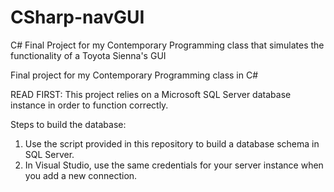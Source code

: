 # CSharp-navGUI
C# Final Project for my Contemporary Programming class that simulates the functionality of a Toyota Sienna's GUI

Final project for my Contemporary Programming class in C#

READ FIRST: This project relies on a Microsoft SQL Server database instance in order to function correctly.

Steps to build the database:

1. Use the script provided in this repository to build a database schema in SQL Server.
2. In Visual Studio, use the same credentials for your server instance when you add a new connection.
